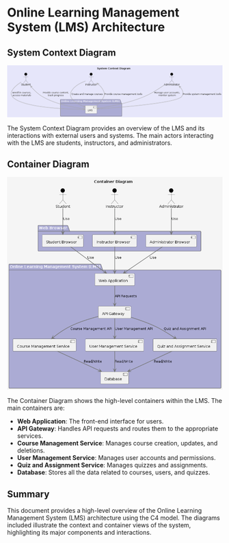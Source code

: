 # Online Learning Management System (LMS) Architecture
 
## System Context Diagram
 
![System Context Diagram](Architecture/context.png)
 
The System Context Diagram provides an overview of the LMS and its interactions with external users and systems. The main actors interacting with the LMS are students, instructors, and administrators.
 
## Container Diagram
 
![Container Diagram](Architecture/container.png)
 
The Container Diagram shows the high-level containers within the LMS. The main containers are:
 
- **Web Application**: The front-end interface for users.
- **API Gateway**: Handles API requests and routes them to the appropriate services.
- **Course Management Service**: Manages course creation, updates, and deletions.
- **User Management Service**: Manages user accounts and permissions.
- **Quiz and Assignment Service**: Manages quizzes and assignments.
- **Database**: Stores all the data related to courses, users, and quizzes.
 
## Summary
 
This document provides a high-level overview of the Online Learning Management System (LMS) architecture using the C4 model. The diagrams included illustrate the context and container views of the system, highlighting its major components and interactions.
